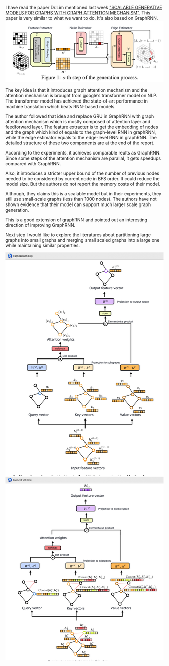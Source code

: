 
I have read the paper Dr.Lim mentioned last week ["SCALABLE GENERATIVE MODELS FOR GRAPHS WITH
GRAPH ATTENTION MECHANISM"](https://arxiv.org/abs/1906.01861). This paper is very similar to what we want to do. It's also based on GraphRNN. 
![Report19-10-21_1.jpeg](img/Report19-10-21-1.jpg)

The key idea is that it introduces graph attention mechanism and the attention mechanism is brought from google’s transformer model on NLP. The transformer model has achieved the state-of-art performance in machine translation which beats RNN-based models.

The author followed that idea and replace GRU in GraphRNN with graph attention mechanism which is mostly composed of attention layer and feedforward layer. The feature extracter is to get the embedding of nodes and the graph which kind of equals to the graph-level RNN in graphRNN, while the edge estimator equals to the edge-level RNN in graphRNN.
The detailed structure of these two components are at the end of the report.

According to the experiments, it achieves comparable reults as GraphRNN. Since some steps of the attention mechanism are parallal, it gets speedups compared with GraphRNN.  

Also, it introduces a stricter upper bound of the number of previous nodes needed to be considered by current node in BFS order. It could reduce the model size. But the authors do not report the memory costs of their model.

Although, they claims this is a scalable model but in their experiments, they still use small-scale graphs (less than 1000 nodes). The authors have not shown evidence that their model can support much larger scale graph generation.

This is a good extension of graphRNN and pointed out an interesting direction of improving GraphRNN.

Next step I would like to explore the literatures about partitioning large graphs into small graphs and merging small scaled graphs into a large one while maintaining similar properties.

![Report19-10-21_2.jpeg](img/Report19-10-21-2.jpg)
![Report19-10-21_3.jpeg](img/Report19-10-21-3.jpg)


```python

```
